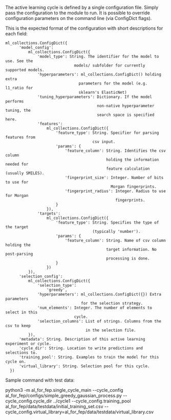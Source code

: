 The active learning cycle is defined by a single configuration file. Simply pass
the configuration to the module to run. It is possible to override configuration
parameters on the command line (via ConfigDict flags).

This is the expected format of the configuration with short descriptions for each
field:

```
ml_collections.ConfigDict({
      'model_config':
          ml_collections.ConfigDict({
              'model_type': String. The identifier for the model to use. See the
                              models/ subfolder for currently supported models.
              'hyperparameters': ml_collections.ConfigDict() holding extra 
                                parameters for the model (e.g. l1_ratio for 
                                sklearn's ElasticNet)
              'tuning_hyperparameters': Dictionary. If the model performs 
                                        non-native hyperparameter tuning, the 
                                        search space is specified here.
              'features':
                  ml_collections.ConfigDict({
                      'feature_type': String. Specifier for parsing features from 
                                      csv input.
                      'params': {
                          'feature_column': String. Identifies the csv column 
                                            holding the information needed for 
                                            feature calculation (usually SMILES).
                          'fingerprint_size': Integer. Number of bits to use for 
                                              Morgan fingerprints.
                          'fingerprint_radius': Integer. Radius to use for Morgan 
                                                fingerprints.
                      }
                  }),
              'targets':
                  ml_collections.ConfigDict({
                      'feature_type': String. Specifies the type of the target 
                                      (typically 'number').
                      'params': {
                          'feature_column': String. Name of csv column holding the 
                                            target information. No post-parsing 
                                            processing is done.
                      }
                  })
          }),
      'selection_config':
          ml_collections.ConfigDict({
              'selection_type':
                  'greedy',
              'hyperparameters': ml_collections.ConfigDict({}) Extra parameters
                                 for the selection strategy.
              'num_elements': Integer. The number of elements to select in this 
                              cycle.
              'selection_columns': List of strings. Columns from the csv to keep 
                                   in the selection file.
          }),
      'metadata': String. Description of this active learning experiment or cycle.
      'cycle_dir': String. Location to write predictions and selections to.
      'training_pool': String. Examples to train the model for this cycle on.
      'virtual_library': String. Selection pool for this cycle.
  })
```

Sample command with test data:

python3 -m al_for_fep.single_cycle_main 
  --cycle_config al_for_fep/configs/simple_greedy_gaussian_process.py 
  --cycle_config.cycle_dir ../cycle1 
  --cycle_config.training_pool al_for_fep/data/testdata/initial_training_set.csv 
  --cycle_config.virtual_library=al_for_fep/data/testdata/virtual_library.csv